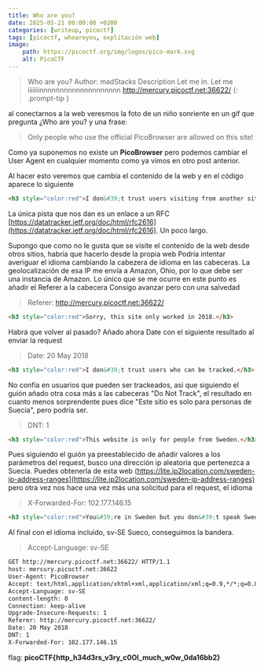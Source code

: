 ```yaml
---
title: Who are you?
date: 2025-05-21 00:00:00 +0200
categories: [writeup, picoctf]
tags: [picoctf, whoareyou, explitación web]     
image:
    path: https://picoctf.org/img/logos/pico-mark.svg
    alt: PicoCTF
---
```


>Who are you?
Author: madStacks
Description
Let me in. Let me iiiiiiinnnnnnnnnnnnnnnnnnnn http://mercury.picoctf.net:36622/
{: .prompt-tip }

al conectarnos a la web veresmos la foto de un niño sonriente en un gif que pregunta ¿Who are you? y una frase:

>Only people who use the official PicoBrowser are allowed on this site!

Como ya suponemos no existe un __PicoBrowser__ pero podemos cambiar el User Agent en cualquier momento como ya vimos en otro post anterior.

Al hacer esto veremos que cambia el contenido de la web y en el código aparece lo siguiente

``` html
<h3 style="color:red">I don&#39;t trust users visiting from another site.</h3>
```

La única pista que nos dan es un enlace a un RFC [https://datatracker.ietf.org/doc/html/rfc2616](https://datatracker.ietf.org/doc/html/rfc2616). Un poco largo.

Supongo que como no le gusta que se visite el contenido de la web desde otros sitios, habría que hacerlo desde la propia web
Podría intentar averiguar el idioma cambiando la cabezera de idioma en las cabeceras. La geolocalización de esa IP me envía a Amazon, Ohio, por lo que debe ser una instancia de Amazon. Lo único que se me ocurre en este punto es añadir el Referer a la cabecera
Consigo avanzar pero con una salvedad

>Referer: http://mercury.picoctf.net:36622/

``` html
<h3 style="color:red">Sorry, this site only worked in 2018.</h3>
```

Habrá que volver al pasado?
Añado ahora Date con el siguiente resultado al enviar la request

>Date: 20 May 2018

``` html
<h3 style="color:red">I don&#39;t trust users who can be tracked.</h3>
```

No confía en usuarios que pueden ser trackeados, así que siguiendo el guión añado otra cosa más a las cabeceras "Do Not Track", el resultado en cuanto menos sorprendente pues dice "Este sitio es solo para personas de Suecia", pero podría ser.

> DNT: 1

```  html 
<h3 style="color:red">This website is only for people from Sweden.</h3>
```

Pues siguiendo el guión ya preestablecido de añadir valores a los parámetros del request, busco una dirección ip aleatoria que pertenezca a Suecia. Puedes obtenerla de esta web (https://lite.ip2location.com/sweden-ip-address-ranges](https://lite.ip2location.com/sweden-ip-address-ranges) pero otra vez nos hace una vez más una solicitud para el request, el idioma

> X-Forwarded-For: 102.177.146.15

``` html
<h3 style="color:red">You&#39;re in Sweden but you don&#39;t speak Swedish?</h3>
```

Al final con el idioma incluído, sv-SE Sueco, conseguimos la bandera.

> Accept-Language: sv-SE

``` html
GET http://mercury.picoctf.net:36622/ HTTP/1.1
host: mercury.picoctf.net:36622
User-Agent: PicoBrowser
Accept: text/html,application/xhtml+xml,application/xml;q=0.9,*/*;q=0.8
Accept-Language: sv-SE
content-length: 0
Connection: keep-alive
Upgrade-Insecure-Requests: 1
Referer: http://mercury.picoctf.net:36622/
Date: 20 May 2018
DNT: 1
X-Forwarded-For: 102.177.146.15
```

flag:  **picoCTF{http_h34d3rs_v3ry_c0Ol_much_w0w_0da16bb2}**

